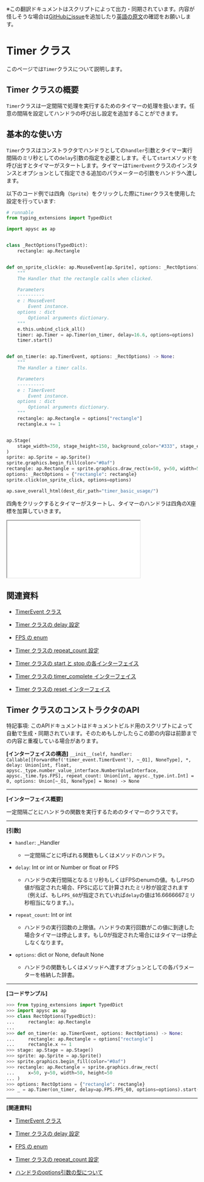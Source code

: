 <span class="inconspicuous-txt">※この翻訳ドキュメントはスクリプトによって出力・同期されています。内容が怪しそうな場合は<a href="https://github.com/simon-ritchie/apysc/issues" target="_blank">GitHubにissue</a>を追加したり[英語の原文](https://simon-ritchie.github.io/apysc/en/timer.html)の確認をお願いします。</span>

# Timer クラス

このページでは`Timer`クラスについて説明します。

## Timer クラスの概要

`Timer`クラスは一定間隔で処理を実行するためのタイマーの処理を扱います。任意の間隔を設定してハンドラの呼び出し設定を追加することができます。

## 基本的な使い方

`Timer`クラスはコンストラクタでハンドラとしての`handler`引数とタイマー実行間隔のミリ秒としての`delay`引数の指定を必要とします。そして`start`メソッドを呼び出すとタイマーがスタートします。タイマーは`TimerEvent`クラスのインスタンスとオプションとして指定できる追加のパラメーターの引数をハンドラへ渡します。

以下のコード例では四角（`Sprite`）をクリックした際に`Timer`クラスを使用した設定を行っています:

```py
# runnable
from typing_extensions import TypedDict

import apysc as ap


class _RectOptions(TypedDict):
    rectangle: ap.Rectangle


def on_sprite_click(e: ap.MouseEvent[ap.Sprite], options: _RectOptions) -> None:
    """
    The Handler that the rectangle calls when clicked.

    Parameters
    ----------
    e : MouseEvent
        Event instance.
    options : dict
        Optional arguments dictionary.
    """
    e.this.unbind_click_all()
    timer: ap.Timer = ap.Timer(on_timer, delay=16.6, options=options)
    timer.start()


def on_timer(e: ap.TimerEvent, options: _RectOptions) -> None:
    """
    The Handler a timer calls.

    Parameters
    ----------
    e : TimerEvent
        Event instance.
    options : dict
        Optional arguments dictionary.
    """
    rectangle: ap.Rectangle = options["rectangle"]
    rectangle.x += 1


ap.Stage(
    stage_width=350, stage_height=150, background_color="#333", stage_elem_id="stage"
)
sprite: ap.Sprite = ap.Sprite()
sprite.graphics.begin_fill(color="#0af")
rectangle: ap.Rectangle = sprite.graphics.draw_rect(x=50, y=50, width=50, height=50)
options: _RectOptions = {"rectangle": rectangle}
sprite.click(on_sprite_click, options=options)

ap.save_overall_html(dest_dir_path="timer_basic_usage/")
```

四角をクリックするとタイマーがスタートし、タイマーのハンドラは四角のX座標を加算していきます。

<iframe src="static/timer_basic_usage/index.html" width="350" height="150"></iframe>

## 関連資料

- [TimerEvent クラス](jp_timer_event.md)
- [Timer クラスの delay 設定](jp_timer_delay.md)

- [FPS の enum](jp_fps.md)
- [Timer クラスの repeat_count 設定](jp_timer_repeat_count.md)

- [Timer クラスの start と stop の各インターフェイス](jp_timer_start_and_stop.md)
- [Timer クラスの timer_complete インターフェイス](jp_timer_complete.md)

- [Timer クラスの reset インターフェイス](jp_timer_reset.md)

## Timer クラスのコンストラクタのAPI

<span class="inconspicuous-txt">特記事項: このAPIドキュメントはドキュメントビルド用のスクリプトによって自動で生成・同期されています。そのためもしかしたらこの節の内容は前節までの内容と重複している場合があります。</span>

**[インターフェイスの構造]** `__init__(self, handler: Callable[[ForwardRef('timer_event.TimerEvent'), ~_O1], NoneType], *, delay: Union[int, float, apysc._type.number_value_interface.NumberValueInterface, apysc._time.fps.FPS], repeat_count: Union[int, apysc._type.int.Int] = 0, options: Union[~_O1, NoneType] = None) -> None`<hr>

**[インターフェイス概要]**

一定間隔ごとにハンドラの関数を実行するためのタイマーのクラスです。<hr>

**[引数]**

- `handler`: _Handler
  - 一定間隔ごとに呼ばれる関数もしくはメソッドのハンドラ。

- `delay`: Int or int or Number or float or FPS
  - ハンドラの実行間隔となるミリ秒もしくはFPSのenumの値。もし`FPS`の値が指定された場合、FPSに応じて計算されたミリ秒が設定されます（例えば、もし`FPS_60`が指定されていれば`delay`の値は16.6666667ミリ秒相当になります。）。

- `repeat_count`: Int or int
  - ハンドラの実行回数の上限値。ハンドラの実行回数がこの値に到達した場合タイマーは停止します。もし0が指定された場合にはタイマーは停止しなくなります。

- `options`: dict or None, default None
  - ハンドラの関数もしくはメソッドへ渡すオプションとしての各パラメーターを格納した辞書。

<hr>

**[コードサンプル]**

```py
>>> from typing_extensions import TypedDict
>>> import apysc as ap
>>> class RectOptions(TypedDict):
...     rectangle: ap.Rectangle
...
>>> def on_timer(e: ap.TimerEvent, options: RectOptions) -> None:
...     rectangle: ap.Rectangle = options["rectangle"]
...     rectangle.x += 1
>>> stage: ap.Stage = ap.Stage()
>>> sprite: ap.Sprite = ap.Sprite()
>>> sprite.graphics.begin_fill(color="#0af")
>>> rectangle: ap.Rectangle = sprite.graphics.draw_rect(
...     x=50, y=50, width=50, height=50
... )
>>> options: RectOptions = {"rectangle": rectangle}
>>> _ = ap.Timer(on_timer, delay=ap.FPS.FPS_60, options=options).start()
```

<hr>

**[関連資料]**

- [TimerEvent クラス](https://simon-ritchie.github.io/apysc/jp/jp_timer_event.html)
- [Timer クラスの delay 設定](https://simon-ritchie.github.io/apysc/jp/jp_timer_delay.html)

- [FPS の enum](https://simon-ritchie.github.io/apysc/jp/jp_fps.html)
- [Timer クラスの repeat_count 設定](https://simon-ritchie.github.io/apysc/jp/jp_timer_repeat_count.html)

- [ハンドラのoptions引数の型について](https://simon-ritchie.github.io/apysc/jp/jp_about_handler_options_type.html)